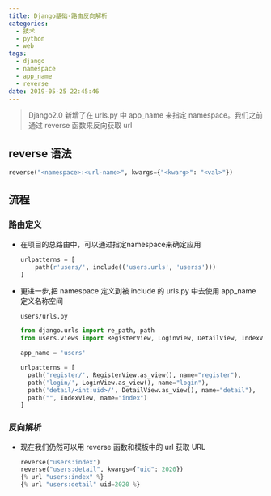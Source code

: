 ```yaml
---
title: Django基础-路由反向解析
categories:
  - 技术
  - python
  - web
tags:
  - django
  - namespace
  - app_name
  - reverse
date: 2019-05-25 22:45:46
---
```

> Django2.0 新增了在 urls.py 中 app_name 来指定 namespace。我们之前通过 reverse 函数来反向获取 url

## reverse 语法

```python
reverse("<namespace>:<url-name>", kwargs={"<kwarg>": "<val>"})
```

## 流程

### 路由定义

- 在项目的总路由中，可以通过指定namespace来确定应用

  ```python
  urlpatterns = [
      path(r'users/', include(('users.urls', 'userss')))
  ]
  ```

- 更进一步,把 namespace 定义到被 include 的 urls.py 中去使用 app_name 定义名称空间

  `users/urls.py`

  ```python
  from django.urls import re_path, path
  from users.views import RegisterView, LoginView, DetailView, IndexView

  app_name = 'users'

  urlpatterns = [
    path('register/', RegisterView.as_view(), name="register"),
    path('login/', LoginView.as_view(), name="login"),
    path('detail/<int:uid>/', DetailView.as_view(), name="detail"),
    path("", IndexView, name="index")
  ]
  ```

### 反向解析

- 现在我们仍然可以用 reverse 函数和模板中的 url 获取 URL

  ```python
  reverse("users:index")
  reverse("users:detail", kwargs={"uid": 2020})
  {% url "users:index" %}
  {% url "users:detail" uid=2020 %}
  ```